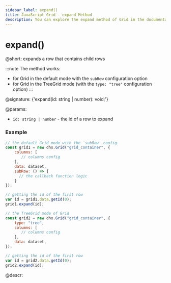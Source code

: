 ```yaml
---
sidebar_label: expand()
title: JavaScript Grid - expand Method 
description: You can explore the expand method of Grid in the documentation of the DHTMLX JavaScript UI library. Browse developer guides and API reference, try out code examples and live demos, and download a free 30-day evaluation version of DHTMLX Suite.
---
```


# expand()

@short: expands a row that contains child rows

:::note
The method works:
- for Grid in the default mode with the `subRow` configuration option
- for Grid in the TreeGrid mode (with the `type: "tree"` configuration option)
:::

@signature: {'expand(id: string | number): void;'}

@params:
- `id: string | number` - the id of a row to expand

### Example

~~~jsx {7-9,14}
// the default Grid mode with the `subRow` config
const grid1 = new dhx.Grid("grid_container", {
    columns: [
       // columns config
    ],
    data: dataset,
    subRow: () => { 
      // the callback function logic 
    }
});

// getting the id of the first row
var id = grid1.data.getId(0);
grid1.expand(id);
~~~

~~~jsx {3,12}
// the TreeGrid mode of Grid
const grid2 = new dhx.Grid("grid_container", {
    type: "tree",
    columns: [
       // columns config
    ],
    data: dataset,
});

// getting the id of the first row
var id = grid2.data.getId(0);
grid2.expand(id);
~~~

@descr: